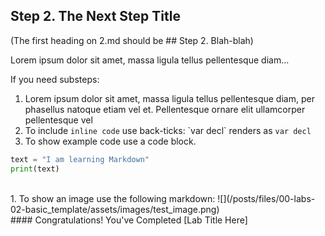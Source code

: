 ## Step 2. The Next Step Title

(The first heading on 2.md should be ## Step 2. Blah-blah)

Lorem ipsum dolor sit amet, massa ligula tellus pellentesque diam...

If you need substeps:

1. Lorem ipsum dolor sit amet, massa ligula tellus pellentesque diam, per phasellus natoque etiam vel et. 
  Pellentesque ornare elit ullamcorper pellentesque vel
1. To include `inline code` use back-ticks: \`var decl\` renders as `var decl`
1. To show example code use a code block.
``` python
text = "I am learning Markdown"
print(text)
```
<br/>
1. To show an image use the following markdown:
![](/posts/files/00-labs-02-basic_template/assets/images/test_image.png)

</br>
#### Congratulations! You've Completed [Lab Title Here]
